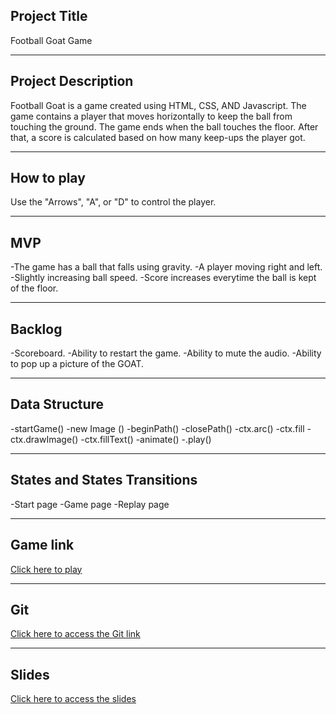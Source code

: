 ## Project Title
Football Goat Game
<br>
<hr>

## Project Description
Football Goat is a game created using HTML, CSS, AND Javascript. The game contains a player that moves horizontally to keep the ball from touching the ground. The game ends when the ball touches the floor. After that, a score is calculated based on how many keep-ups the player got.
<br>
<hr>

## How to play
Use the "Arrows", "A", or "D" to control the player. 
<br>
<hr>

## MVP
-The game has a ball that falls using gravity.
-A player moving right and left.
-Slightly increasing ball speed.
-Score increases everytime the ball is kept of the floor.
<br>
<hr>

## Backlog
-Scoreboard.
-Ability to restart the game.
-Ability to mute the audio.
-Ability to pop up a picture of the GOAT.
<br>
<hr>


## Data Structure
-startGame()
-new Image ()
-beginPath()
-closePath()
-ctx.arc()
-ctx.fill
-ctx.drawImage()
-ctx.fillText()
-animate()
-.play()
<br>
<hr>

## States and States Transitions
-Start page
-Game page
-Replay page
<br>
<hr>

## Game link
[Click here to play](https://ahmedsauce7.github.io/Ftball-Goat/)
<br>
<hr>

## Git
[Click here to access the Git link](https://github.com/ahmedsauce7/Football-Goat.git)
<br>
<hr>

## Slides 
[Click here to access the slides](https://docs.google.com/presentation/d/1xhpaBuAsm4rD7YrWx7goUUSTNWvrlZbwqiBblG4lCq0/edit?usp=sharing)